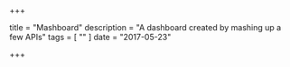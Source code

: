 +++

title = "Mashboard"
description = "A dashboard created by mashing up a few APIs"
tags = [ "" ]
date = "2017-05-23"

+++
